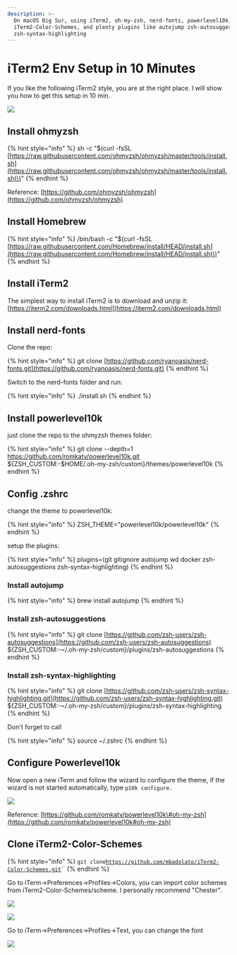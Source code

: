 ```yaml
---
description: >-
  On macOS Big Sur, using iTerm2, oh-my-zsh, nerd-fonts, powerlevel10k,
  iTerm2-Color-Schemes, and plenty plugins like autojump zsh-autosuggestions
  zsh-syntax-highlighting
---
```


# iTerm2 Env Setup in 10 Minutes

If you like the following iTerm2 style, you are at the right place. I will show you how to get this setup in 10 min.

![](../.gitbook/assets/image%20%283%29.png)

## Install ohmyzsh

{% hint style="info" %}
sh -c "$\(curl -fsSL [https://raw.githubusercontent.com/ohmyzsh/ohmyzsh/master/tools/install.sh](https://raw.githubusercontent.com/ohmyzsh/ohmyzsh/master/tools/install.sh)\)"
{% endhint %}

Reference: [https://github.com/ohmyzsh/ohmyzsh](https://github.com/ohmyzsh/ohmyzsh)

## Install Homebrew

{% hint style="info" %}
/bin/bash -c "$\(curl -fsSL [https://raw.githubusercontent.com/Homebrew/install/HEAD/install.sh](https://raw.githubusercontent.com/Homebrew/install/HEAD/install.sh)\)"
{% endhint %}

## Install iTerm2

The simplest way to install iTerm2 is to download and unzip it: [https://iterm2.com/downloads.html](https://iterm2.com/downloads.html)

## Install nerd-fonts

Clone the repo:

{% hint style="info" %}
git clone [https://github.com/ryanoasis/nerd-fonts.git](https://github.com/ryanoasis/nerd-fonts.git)
{% endhint %}

Switch to the nerd-fonts folder and run:

{% hint style="info" %}
./install.sh
{% endhint %}

## Install powerlevel10k

just clone the repo to the ohmyzsh themes folder:

{% hint style="info" %}
git clone --depth=1 https://github.com/romkatv/powerlevel10k.git ${ZSH\_CUSTOM:-$HOME/.oh-my-zsh/custom}/themes/powerlevel10k
{% endhint %}

## Config .zshrc

change the theme to powerlevel10k:

{% hint style="info" %}
ZSH\_THEME="powerlevel10k/powerlevel10k"
{% endhint %}

setup the plugins:

{% hint style="info" %}
plugins=\(git gitignore autojump wd docker zsh-autosuggestions zsh-syntax-highlighting\)
{% endhint %}

### Install autojump

{% hint style="info" %}
brew install autojump
{% endhint %}

### Install zsh-autosuggestions

{% hint style="info" %}
git clone [https://github.com/zsh-users/zsh-autosuggestions](https://github.com/zsh-users/zsh-autosuggestions) ${ZSH\_CUSTOM:-~/.oh-my-zsh/custom}/plugins/zsh-autosuggestions
{% endhint %}

### Install zsh-syntax-highlighting

{% hint style="info" %}
git clone [https://github.com/zsh-users/zsh-syntax-highlighting.git](https://github.com/zsh-users/zsh-syntax-highlighting.git) ${ZSH\_CUSTOM:-~/.oh-my-zsh/custom}/plugins/zsh-syntax-highlighting
{% endhint %}

Don't forget to call

{% hint style="info" %}
source ~/.zshrc
{% endhint %}

## Configure Powerlevel10k

Now open a new iTerm and follow the wizard to configure the theme, if the wizard is not started automatically, type `p10k configure.`

![](../.gitbook/assets/configuration-wizard.gif)

Reference: [https://github.com/romkatv/powerlevel10k\#oh-my-zsh](https://github.com/romkatv/powerlevel10k#oh-my-zsh)

## Clone iTerm2-Color-Schemes

{% hint style="info" %}
`git clone`[`https://github.com/mbadolato/iTerm2-Color-Schemes.git`](https://github.com/mbadolato/iTerm2-Color-Schemes.git)\`\`
{% endhint %}

Go to iTerm-&gt;Preferences-&gt;Profiles-&gt;Colors, you can import color schemes from iTerm2-Color-Schemes/scheme. I personally recommend "Chester".

![](../.gitbook/assets/image%20%286%29.png)

![](../.gitbook/assets/image%20%284%29.png)

Go to iTerm-&gt;Preferences-&gt;Profiles-&gt;Text, you can change the font

![](../.gitbook/assets/image%20%282%29.png)

